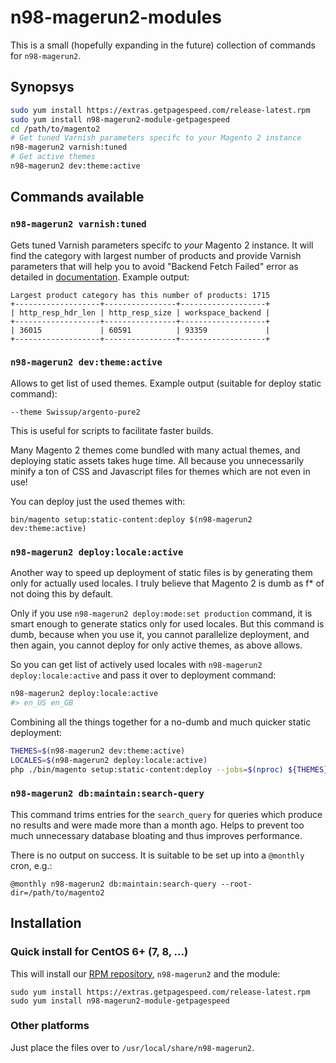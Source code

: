 # n98-magerun2-modules

This is a small (hopefully expanding in the future) collection of commands for `n98-magerun2`.

## Synopsys

```bash
sudo yum install https://extras.getpagespeed.com/release-latest.rpm
sudo yum install n98-magerun2-module-getpagespeed
cd /path/to/magento2
# Get tuned Varnish parameters specifc to your Magento 2 instance
n98-magerun2 varnish:tuned 
# Get active themes
n98-magerun2 dev:theme:active
```

## Commands available

### `n98-magerun2 varnish:tuned`

Gets tuned Varnish parameters specifc to *your* Magento 2 instance. It will find the category with 
largest number of products and provide Varnish parameters that will help you to avoid 
"Backend Fetch Failed" error as detailed in 
[documentation](https://devdocs.magento.com/guides/v2.2/config-guide/varnish/tshoot-varnish-503.html). 
Example output:

```
Largest product category has this number of products: 1715
+-------------------+----------------+-------------------+
| http_resp_hdr_len | http_resp_size | workspace_backend |
+-------------------+----------------+-------------------+
| 36015             | 60591          | 93359             |
+-------------------+----------------+-------------------+
```

### `n98-magerun2 dev:theme:active`

Allows to get list of used themes. Example output (suitable for deploy static command):

    --theme Swissup/argento-pure2

This is useful for scripts to facilitate faster builds.

Many Magento 2 themes come bundled with many actual themes, and deploying static assets takes huge time.
All because you unnecessarily minify a ton of CSS and Javascript files for themes which are not even in use!

You can deploy just the used themes with:

    bin/magento setup:static-content:deploy $(n98-magerun2 dev:theme:active)

### `n98-magerun2 deploy:locale:active`

Another way to speed up deployment of static files is by generating them only for actually used
locales. I truly believe that Magento 2 is dumb as f* of not doing this by default.

Only if you use `n98-magerun2 deploy:mode:set production` command, it is smart enough to generate
statics only for used locales. But this command is dumb, because when you use it, you cannot parallelize
deployment, and then again, you cannot deploy for only active themes, as above allows.

So you can get list of actively used locales with `n98-magerun2 deploy:locale:active` and pass it
over to deployment command:

```bash
n98-magerun2 deploy:locale:active
#> en_US en_GB
```

Combining all the things together for a no-dumb and much quicker static deployment:

```bash
THEMES=$(n98-magerun2 dev:theme:active)
LOCALES=$(n98-magerun2 deploy:locale:active)
php ./bin/magento setup:static-content:deploy --jobs=$(nproc) ${THEMES} ${LOCALES}
```

### `n98-magerun2 db:maintain:search-query`

This command trims entries for the `search_query` for queries which produce no results and were
made more than a month ago. Helps to prevent too much unnecessary database bloating and thus
improves performance. 

There is no output on success. It is suitable to be set up into a `@monthly` cron, e.g.:

    @monthly n98-magerun2 db:maintain:search-query --root-dir=/path/to/magento2  

## Installation

### Quick install for CentOS 6+ (7, 8, ...)

This will install our [RPM repository](https://www.getpagespeed.com/redhat), `n98-magerun2` and the module:

    sudo yum install https://extras.getpagespeed.com/release-latest.rpm
    sudo yum install n98-magerun2-module-getpagespeed

### Other platforms

Just place the files over to `/usr/local/share/n98-magerun2`.


